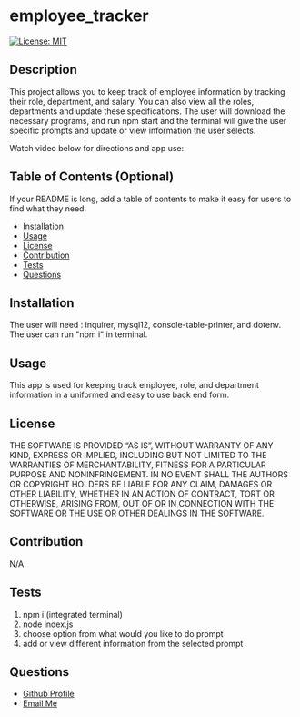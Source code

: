 # employee_tracker
  
  [![License: MIT](https://img.shields.io/badge/License-MIT-yellow.svg)](https://opensource.org/licenses/MIT)

  ## Description
  
 This project allows you to keep track of employee information by tracking their role, department, and salary. You can also view all the roles, departments and update these specifications. 
The user will download the necessary programs, and run npm start and the terminal will give the user specific prompts and update or view information the user selects.

Watch video below for directions and app use:
  
  ## Table of Contents (Optional)
  
  If your README is long, add a table of contents to make it easy for users to find what they need.
  
  - [Installation](#installation)
  - [Usage](#usage)
  - [License](#license)
  - [Contribution](#contribution)
  - [Tests](#tests)
  - [Questions](#questions)
  
  
  ## Installation
  
 The user will need : inquirer, mysql12, console-table-printer, and dotenv. The user can run "npm i" in terminal. 
  
  ## Usage
  
 This app is used for keeping track employee, role, and department information in a uniformed and easy to use back end form.
      

  
  ## License
  
 THE SOFTWARE IS PROVIDED “AS IS”, WITHOUT WARRANTY OF ANY KIND, EXPRESS OR IMPLIED, INCLUDING BUT NOT LIMITED TO THE WARRANTIES OF MERCHANTABILITY, FITNESS FOR A PARTICULAR PURPOSE AND NONINFRINGEMENT. IN NO EVENT SHALL THE AUTHORS OR COPYRIGHT HOLDERS BE LIABLE FOR ANY CLAIM, DAMAGES OR OTHER LIABILITY, WHETHER IN AN ACTION OF CONTRACT, TORT OR OTHERWISE, ARISING FROM, OUT OF OR IN CONNECTION WITH THE SOFTWARE OR THE USE OR OTHER DEALINGS IN THE SOFTWARE.
 
  ## Contribution

  N/A

  
  ## Tests
  
  1. npm i (integrated terminal)
2. node index.js
3. choose option from what would you like to do prompt
4. add or view different information from the selected prompt

  ## Questions
  <ul>
  <li> <a href="https://github.com/ekovalchick"> Github Profile </li>
  <li> <a href="mailto:ekovalchick97@gmail.com"> Email Me </li>
  </ul>

